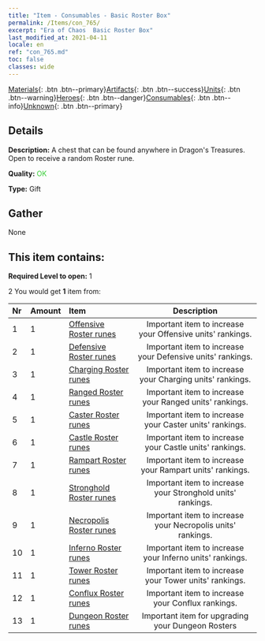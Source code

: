 ```yaml
---
title: "Item - Consumables - Basic Roster Box"
permalink: /Items/con_765/
excerpt: "Era of Chaos  Basic Roster Box"
last_modified_at: 2021-04-11
locale: en
ref: "con_765.md"
toc: false
classes: wide
---
```

 [Materials](/Items/){: .btn .btn--primary}[Artifacts](/Items/Artifacts/){: .btn .btn--success}[Units](/Items/Units/){: .btn .btn--warning}[Heroes](/Items/Heroes/){: .btn .btn--danger}[Consumables](/Items/Consumables/){: .btn .btn--info}[Unknown](/Items/Unknown/){: .btn .btn--primary}

## Details
 **Description:** A chest that can be found anywhere in Dragon's Treasures. Open to receive a random Roster rune.

 **Quality:** <span style="color: #32CD32">OK</span>

 **Type:** Gift

## Gather

  None

## This item contains:

 **Required Level to open:** 1

 2 You would get **1** item  from:

  | Nr | Amount |     Item    | Description |
  |:---|:-------|:------------|:-----------:|
  | 1 | 1 | [Offensive Roster runes](/Items/con_734/) | Important item to increase your Offensive units' rankings. | 
  | 2 | 1 | [Defensive Roster runes](/Items/con_739/) | Important item to increase your Defensive units' rankings. | 
  | 3 | 1 | [Charging Roster runes](/Items/con_741/) | Important item to increase your Charging units' rankings. | 
  | 4 | 1 | [Ranged Roster runes](/Items/con_742/) | Important item to increase your Ranged units' rankings. | 
  | 5 | 1 | [Caster Roster runes](/Items/con_746/) | Important item to increase your Caster units' rankings. | 
  | 6 | 1 | [Castle Roster runes](/Items/con_752/) | Important item to increase your Castle units' rankings. | 
  | 7 | 1 | [Rampart Roster runes](/Items/con_753/) | Important item to increase your Rampart units' rankings. | 
  | 8 | 1 | [Stronghold Roster runes](/Items/con_754/) | Important item to increase your Stronghold units' rankings. | 
  | 9 | 1 | [Necropolis Roster runes](/Items/con_755/) | Important item to increase your Necropolis units' rankings. | 
  | 10 | 1 | [Inferno Roster runes](/Items/con_777/) | Important item to increase your Inferno units' rankings. | 
  | 11 | 1 | [Tower Roster runes](/Items/con_785/) | Important item to increase your Tower units' rankings. | 
  | 12 | 1 | [Conflux Roster runes](/Items/con_791/) | Important item to increase your Conflux rankings. | 
  | 13 | 1 | [Dungeon Roster runes](/Items/con_792/) | Important item for upgrading your Dungeon Rosters | 
